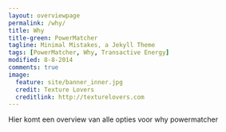 ```yaml
---
layout: overviewpage
permalink: /why/
title: Why 
title-green: PowerMatcher
tagline: Minimal Mistakes, a Jekyll Theme
tags: [PowerMatcher, Why, Transactive Energy]
modified: 8-8-2014
comments: true
image:
  feature: site/banner_inner.jpg
  credit: Texture Lovers
  creditlink: http://texturelovers.com
---
```


Hier komt een overview van alle opties voor why powermatcher